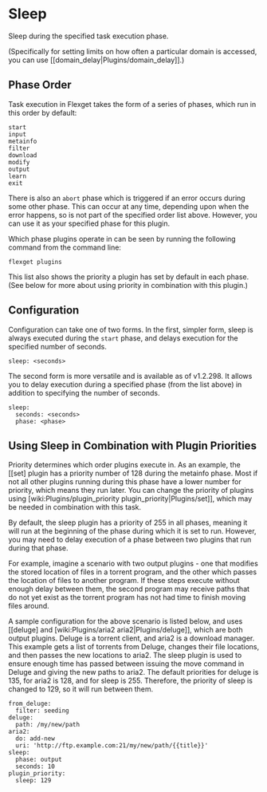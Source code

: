 # Sleep

Sleep during the specified task execution phase.

(Specifically for setting limits on how often a particular domain is accessed, you can use [[domain_delay|Plugins/domain_delay]].)

## Phase Order
Task execution in Flexget takes the form of a series of phases, which run in this order by default:


    start
    input
    metainfo
    filter
    download
    modify
    output
    learn
    exit

There is also an `abort` phase which is triggered if an error occurs during some other phase. This can occur at any time, depending upon when the error happens, so is not part of the specified order list above. However, you can use it as your specified phase for this plugin.

Which phase plugins operate in can be seen by running the following command from the command line:

    flexget plugins

This list also shows the priority a plugin has set by default in each phase. (See below for more about using priority in combination with this plugin.)

## Configuration
Configuration can take one of two forms. In the first, simpler form, sleep is always executed during the `start` phase, and delays execution for the specified number of seconds.

    sleep: <seconds>


The second form is more versatile and is available as of v1.2.298. It allows you to delay execution during a specified phase (from the list above) in addition to specifying the number of seconds.

    sleep:
      seconds: <seconds>
      phase: <phase>


## Using Sleep in Combination with Plugin Priorities
Priority determines which order plugins execute in. As an example, the [[set] plugin has a priority number of 128 during the metainfo phase. Most if not all other plugins running during this phase have a lower number for priority, which means they run later. You can change the priority of plugins using [wiki:Plugins/plugin_priority plugin_priority|Plugins/set]], which may be needed in combination with this task.

By default, the sleep plugin has a priority of 255 in all phases, meaning it will run at the beginning of the phase during which it is set to run. However, you may need to delay execution of a phase between two plugins that run during that phase.

For example, imagine a scenario with two output plugins - one that modifies the stored location of files in a torrent program, and the other which passes the location of files to another program. If these steps execute without enough delay between them, the second program may receive paths that do not yet exist as the torrent program has not had time to finish moving files around.

A sample configuration for the above scenario is listed below, and uses [[deluge] and [wiki:Plugins/aria2 aria2|Plugins/deluge]], which are both output plugins. Deluge is a torrent client, and aria2 is a download manager. This example gets a list of torrents from Deluge, changes their file locations, and then passes the new locations to aria2. The sleep plugin is used to ensure enough time has passed between issuing the move command in Deluge and giving the new paths to aria2. The default priorities for deluge is 135, for aria2 is 128, and for sleep is 255. Therefore, the priority of sleep is changed to 129, so it will run between them.

    from_deluge:
      filter: seeding
    deluge:
      path: /my/new/path
    aria2:
      do: add-new
      uri: 'http://ftp.example.com:21/my/new/path/{{title}}'
    sleep:
      phase: output
      seconds: 10
    plugin_priority:
      sleep: 129

